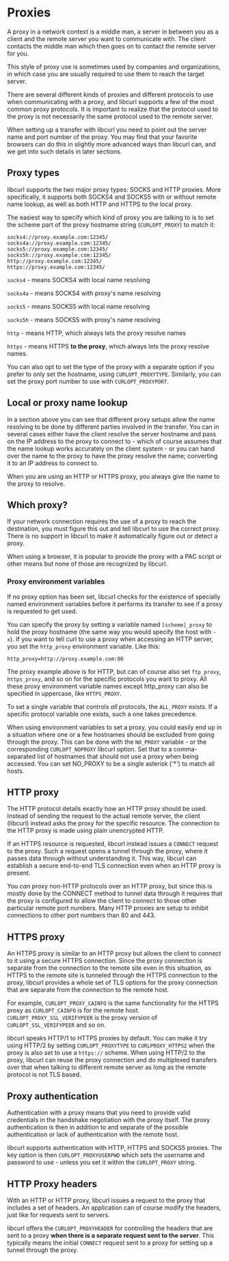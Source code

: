# Proxies

A proxy in a network context is a middle man, a server in between you as a
client and the remote server you want to communicate with. The client contacts
the middle man which then goes on to contact the remote server for you.

This style of proxy use is sometimes used by companies and organizations, in
which case you are usually required to use them to reach the target server.

There are several different kinds of proxies and different protocols to use
when communicating with a proxy, and libcurl supports a few of the most
common proxy protocols. It is important to realize that the protocol used to
the proxy is not necessarily the same protocol used to the remote server.

When setting up a transfer with libcurl you need to point out the server name
and port number of the proxy. You may find that your favorite browsers can do
this in slightly more advanced ways than libcurl can, and we get into such
details in later sections.

## Proxy types

libcurl supports the two major proxy types: SOCKS and HTTP proxies. More
specifically, it supports both SOCKS4 and SOCKS5 with or without remote name
lookup, as well as both HTTP and HTTPS to the local proxy.

The easiest way to specify which kind of proxy you are talking to is to set
the scheme part of the proxy hostname string (`CURLOPT_PROXY`) to match it:

    socks4://proxy.example.com:12345/
    socks4a://proxy.example.com:12345/
    socks5://proxy.example.com:12345/
    socks5h://proxy.example.com:12345/
    http://proxy.example.com:12345/
    https://proxy.example.com:12345/

`socks4` - means SOCKS4 with local name resolving

`socks4a` - means SOCKS4 with proxy's name resolving

`socks5` - means SOCKS5 with local name resolving

`socks5h` - means SOCKS5 with proxy's name resolving

`http` - means HTTP, which always lets the proxy resolve names

`https` - means HTTPS **to the proxy**, which always lets the proxy resolve
names.

You can also opt to set the type of the proxy with a separate option if you
prefer to only set the hostname, using `CURLOPT_PROXYTYPE`. Similarly, you
can set the proxy port number to use with `CURLOPT_PROXYPORT`.

## Local or proxy name lookup

In a section above you can see that different proxy setups allow the name
resolving to be done by different parties involved in the transfer. You can in
several cases either have the client resolve the server hostname and pass on
the IP address to the proxy to connect to - which of course assumes that the
name lookup works accurately on the client system - or you can hand
over the name to the proxy to have the proxy resolve the name; converting it to
an IP address to connect to.

When you are using an HTTP or HTTPS proxy, you always give the name to
the proxy to resolve.

## Which proxy?

If your network connection requires the use of a proxy to reach the
destination, you must figure this out and tell libcurl to use the correct
proxy. There is no support in libcurl to make it automatically figure out or
detect a proxy.

When using a browser, it is popular to provide the proxy with a PAC script or
other means but none of those are recognized by libcurl.

### Proxy environment variables

If no proxy option has been set, libcurl checks for the existence of specially
named environment variables before it performs its transfer to see if a proxy
is requested to get used.

You can specify the proxy by setting a variable named `[scheme]_proxy` to hold
the proxy hostname (the same way you would specify the host with `-x`). If
you want to tell curl to use a proxy when accessing an HTTP server, you set
the `http_proxy` environment variable. Like this:

    http_proxy=http://proxy.example.com:80

The proxy example above is for HTTP, but can of course also set `ftp_proxy`,
`https_proxy`, and so on for the specific protocols you want to proxy. All
these proxy environment variable names except http_proxy can also be specified
in uppercase, like `HTTPS_PROXY`.

To set a single variable that controls *all* protocols, the `ALL_PROXY`
exists. If a specific protocol variable one exists, such a one takes
precedence.

When using environment variables to set a proxy, you could easily end up in a
situation where one or a few hostnames should be excluded from going through
the proxy. This can be done with the `NO_PROXY` variable - or the
corresponding `CURLOPT_NOPROXY` libcurl option. Set that to a comma-separated
list of hostnames that should not use a proxy when being accessed. You can set
NO_PROXY to be a single asterisk ('\*') to match all hosts.

## HTTP proxy

The HTTP protocol details exactly how an HTTP proxy should be used. Instead of
sending the request to the actual remote server, the client (libcurl) instead
asks the proxy for the specific resource. The connection to the HTTP proxy is
made using plain unencrypted HTTP.

If an HTTPS resource is requested, libcurl instead issues a `CONNECT` request
to the proxy. Such a request opens a tunnel through the proxy, where it passes
data through without understanding it. This way, libcurl can establish a
secure end-to-end TLS connection even when an HTTP proxy is present.

You *can* proxy non-HTTP protocols over an HTTP proxy, but since this is
mostly done by the CONNECT method to tunnel data through it requires that the
proxy is configured to allow the client to connect to those other particular
remote port numbers. Many HTTP proxies are setup to inhibit connections to
other port numbers than 80 and 443.

## HTTPS proxy

An HTTPS proxy is similar to an HTTP proxy but allows the client to connect to
it using a secure HTTPS connection. Since the proxy connection is separate
from the connection to the remote site even in this situation, as HTTPS to the
remote site is tunneled through the HTTPS connection to the proxy, libcurl
provides a whole set of TLS options for the proxy connection that are separate
from the connection to the remote host.

For example, `CURLOPT_PROXY_CAINFO` is the same functionality for the HTTPS
proxy as `CURLOPT_CAINFO` is for the remote
host. `CURLOPT_PROXY_SSL_VERIFYPEER` is the proxy version of
`CURLOPT_SSL_VERIFYPEER` and so on.

libcurl speaks HTTP/1 to HTTPS proxies by default. You can make it try using
HTTP/2 by setting `CURLOPT_PROXYTYPE` to `CURLPROXY_HTTPS2` when the proxy is
also set to use a `https://` scheme. When using HTTP/2 to the proxy, libcurl
can reuse the proxy connection and do multiplexed transfers over that when
talking to different remote server as long as the remote protocol is not TLS
based.

## Proxy authentication

Authentication with a proxy means that you need to provide valid credentials
in the handshake negotiation with the proxy itself. The proxy authentication
is then in addition to and separate of the possible authentication or lack of
authentication with the remote host.

libcurl supports authentication with HTTP, HTTPS and SOCKS5 proxies. The key
option is then `CURLOPT_PROXYUSERPWD` which sets the username and password to
use - unless you set it within the `CURLOPT_PROXY` string.

## HTTP Proxy headers

With an HTTP or HTTP proxy, libcurl issues a request to the proxy that
includes a set of headers. An application can of course modify the headers,
just like for requests sent to servers.

libcurl offers the `CURLOPT_PROXYHEADER` for controlling the headers that are
sent to a proxy **when there is a separate request sent to the server**. This
typically means the initial `CONNECT` request sent to a proxy for setting up a
tunnel through the proxy.
